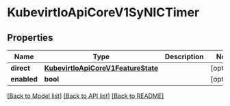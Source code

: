 # KubevirtIoApiCoreV1SyNICTimer

## Properties
Name | Type | Description | Notes
------------ | ------------- | ------------- | -------------
**direct** | [**KubevirtIoApiCoreV1FeatureState**](KubevirtIoApiCoreV1FeatureState.md) |  | [optional] 
**enabled** | **bool** |  | [optional] 

[[Back to Model list]](../README.md#documentation-for-models) [[Back to API list]](../README.md#documentation-for-api-endpoints) [[Back to README]](../README.md)


